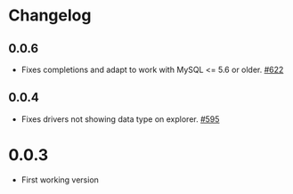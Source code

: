 # Changelog

## 0.0.6

- Fixes completions and adapt to work with MySQL <= 5.6 or older. [#622](https://github.com/mtxr/vscode-sqltools/issues/622)

## 0.0.4

- Fixes drivers not showing data type on explorer. [#595](https://github.com/mtxr/vscode-sqltools/issues/595)

# 0.0.3
- First working version
